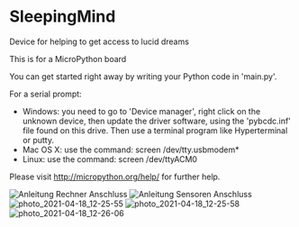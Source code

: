 # SleepingMind
Device for helping to get access to lucid dreams

This is for a MicroPython board

You can get started right away by writing your Python code in 'main.py'.

For a serial prompt:
 - Windows: you need to go to 'Device manager', right click on the unknown device,
   then update the driver software, using the 'pybcdc.inf' file found on this drive.
   Then use a terminal program like Hyperterminal or putty.
 - Mac OS X: use the command: screen /dev/tty.usbmodem*
 - Linux: use the command: screen /dev/ttyACM0

Please visit http://micropython.org/help/ for further help.

![Anleitung Rechner Anschluss](https://user-images.githubusercontent.com/71424781/224565840-02b05c77-024e-43a9-9c97-ff132294f6a9.jpg)
![Anleitung Sensoren Anschluss](https://user-images.githubusercontent.com/71424781/224565847-e53d0310-729e-42fc-915d-58f67e77e0a4.jpg)
![photo_2021-04-18_12-25-55](https://user-images.githubusercontent.com/71424781/224565849-474a0912-6bc6-4246-8b25-5b77575da67b.jpg)
![photo_2021-04-18_12-25-58](https://user-images.githubusercontent.com/71424781/224565852-44d0d800-69a8-4dbc-8519-c506440eac5d.jpg)
![photo_2021-04-18_12-26-06](https://user-images.githubusercontent.com/71424781/224565855-b7e7ab47-220b-4fa5-8074-cd3ccca15ccd.jpg)
